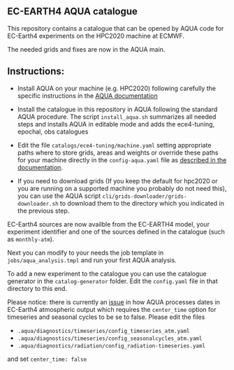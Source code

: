 ## EC-EARTH4 AQUA catalogue

This repository contains a catalogue that can be opened by AQUA code for EC-Earth4 experiments on the HPC2020 machine at ECMWF.

The needed grids and fixes are now in the AQUA main.

Instructions:
-------------

- Install AQUA on your machine (e.g. HPC2020) following carefully the specific instructions in the [AQUA documentation](https://aqua.readthedocs.io/en/latest/installation.html)

- Install the catalogue in this repository in AQUA following the standard AQUA procedure. 
  The script ``install_aqua.sh`` summarizes all needed steps and installs AQUA in editable mode and adds the ece4-tuning, epochal, obs catalogues

- Edit the file ``catalogs/ece4-tuning/machine.yaml`` setting appropriate paths where to store grids, areas and weights or override these paths for your machine directly in the ``config-aqua.yaml`` file as [described in the documentation](https://aqua.readthedocs.io/en/latest/advanced_topics.html#set-up-the-configuration-file).

- If you need to download grids (If you keep the default for hpc2020 or you are running on
  a supported machine you probably do not need this), you can use the AQUA script 
  ``cli/grids-downloader/grids-downloader.sh`` to download them to the directory which you indicated in the previous step.

EC-Earth4 sources are now availble from the EC-EARTH4 model, your experiment identifier and one of the sources defined in the catalogue (such as ``monthly-atm``).

Next you can modify to your needs the job template in ``jobs/aqua_analysis.tmpl`` and run your first AQUA analysis.

To add a new experiment to the catalogue you can use the catalogue generator in the ``catalog-generator`` folder. Edit the `config.yaml` file in that directory to this end.

Please notice: there is currently an [issue](https://github.com/DestinE-Climate-DT/AQUA/issues/2011) in how AQUA processes dates in EC-Earth4 atmospheric output which requires the `center_time` option for timeseries and seasonal cycles to be se to false.
Please edit the files 

- `.aqua/diagnostics/timeseries/config_timeseries_atm.yaml`
-  `.aqua/diagnostics/timeseries/config_seasonalcycles_atm.yaml`
-  `.aqua/diagnostics/radiation/config_radiation-timeseries.yaml`
  
and set `center_time: false`

